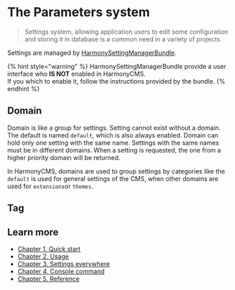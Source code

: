 # The Parameters system

> Settings system, allowing application users to edit some configuration and storing it in database is a common need in a variety of projects.

Settings are managed by [HarmonySettingManagerBundle](https://marketplace.harmonycms.net/package/harmony-settings-manager-bundle).

{% hint style="warning" %}
HarmonySettingManagerBundle provide a user interface who **IS NOT** enabled in HarmonyCMS.  
If you which to enable it, follow the instructions provided by the bundle.
{% endhint %}

## Domain

Domain is like a group for settings. Setting cannot exist without a domain.  
The default is named `default`, which is also always enabled. Domain can hold only one setting with the same name. Settings with the same names must be in different domains. When a setting is requested, the one from a higher priority domain will be returned.

In HarmonyCMS, domains are used to group settings by categories like the `default` is used for general settings of the CMS, when other domains are used for `extensions`or `themes`.

## Tag

## Learn more

* [Chapter 1. Quick start](quick-start.md)
* [Chapter 2. Usage](usage.md)
* [Chapter 3. Settings everywhere](settings-everywhere.md)
* [Chapter 4. Console command](console-command.md)
* [Chapter 5. Reference](reference.md)



